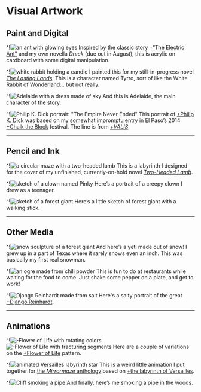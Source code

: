 # Visual Artwork

## Paint and Digital

^!![an ant with glowing eyes](electric-ant)
Inspired by the classic story [+“The Electric Ant”](https://en.wikipedia.org/wiki/The_Electric_Ant) and my own novella *Dreck* (due out in August), this is acrylic on cardboard with some digital manipulation.

^!![white rabbit holding a candle](tyrro-rabbit-painting)
I painted this for my still-in-progress novel [*The Lasting Lands*](https://ozghard.com/books). This is a character named Tyrro, sort of like the White Rabbit of Wonderland… but not really.

^!![Adelaide with a dress made of sky](adelaide-sky)
And this is Adelaide, the main character of [the story](https://ozghard.com/books)</a>.

^!![Philip K. Dick portrait: "The Empire Never Ended"](pkd-tene)
This portrait of [+Philip K. Dick](https://en.wikipedia.org/wiki/Philip_K._Dick) was based on my somewhat impromptu entry in El Paso’s 2014 [+Chalk the Block](http://www.chalktheblock.com/) festival. The line is from [+*VALIS*](https://en.wikipedia.org/wiki/Valis_(novel)).

---

## Pencil and Ink

^!![a circular maze with a two-headed lamb](2hl-maze)
This is a labyrinth I designed for the cover of my unfinished, currently-on-hold novel [*Two-Headed Lamb*](/writing).

^!![sketch of a clown named Pinky](pinky-clown-sketch)
Here’s a portrait of a creepy clown I drew as a teenager.

^!![sketch of a forest giant](bigfoot-sketch)
Here’s a little sketch of forest giant with a walking stick.

---

## Other Media

^!![snow sculpture of a forest giant](bigfoot-snow)
And here’s a yeti made out of snow! I grew up in a part of Texas where it rarely snows even an inch. This was basically my first real snowman.

^!![an ogre made from chili powder](ogre-chili-powder)
This is fun to do at restaurants while waiting for the food to come. Just shake some pepper on a plate, and get to work!

^!![Django Reinhardt made from salt](django-salt)
Here's a salty portrait of the great [+Django Reinhardt](https://en.wikipedia.org/wiki/Django_Reinhardt).

---

## Animations

^!![-Flower of Life with rotating colors](anim/flower-spin)
![-Flower of Life with fracturing segments](anim/flower-fracture)
Here are a couple of variations on the [+Flower of Life](https://en.wikipedia.org/wiki/Overlapping_circles_grid) pattern.

^!![animated Versailles labyrinth star](anim/versailles-star)
This is a weird little animation I put together for [the *Mirrormaze* anthology](https://whatisdreampunk.com/mirrormaze) based on [+the labyrinth of Versailles](https://en.wikipedia.org/wiki/The_labyrinth_of_Versailles).

^!![Cliff smoking a pipe](anim/cliff-pipe-colors)
And finally, here’s me smoking a pipe in the woods.
